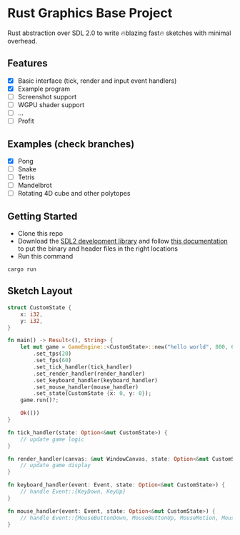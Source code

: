 # Rust Graphics Base Project

Rust abstraction over SDL 2.0 to write 🔥blazing fast🔥 sketches with minimal overhead.

## Features
- [x] Basic interface (tick, render and input event handlers)
- [x] Example program 
- [ ] Screenshot support
- [ ] WGPU shader support
- [ ] ...
- [ ] Profit

## Examples (check branches)
- [x] Pong
- [ ] Snake
- [ ] Tetris
- [ ] Mandelbrot
- [ ] Rotating 4D cube and other polytopes

## Getting Started
- Clone this repo
- Download the [SDL2 development library](https://github.com/libsdl-org/SDL/releases) and follow [this documentation](https://crates.io/crates/sdl2) to put the binary and header files in the right locations
- Run this command
```
cargo run
```

## Sketch Layout
```rs
struct CustomState {
    x: i32,
    y: i32,
}

fn main() -> Result<(), String> {
    let mut game = GameEngine::<CustomState>::new("hello world", 800, 600)
        .set_tps(20)
        .set_fps(60)
        .set_tick_handler(tick_handler)
        .set_render_handler(render_handler)
        .set_keyboard_handler(keyboard_handler)
        .set_mouse_handler(mouse_handler)
        .set_state(CustomState {x: 0, y: 0});
    game.run()?;

    Ok(())
}

fn tick_handler(state: Option<&mut CustomState>) {
    // update game logic
}

fn render_handler(canvas: &mut WindowCanvas, state: Option<&mut CustomState>) {
    // update game display
}

fn keyboard_handler(event: Event, state: Option<&mut CustomState>) {
    // handle Event::{KeyDown, KeyUp}
}

fn mouse_handler(event: Event, state: Option<&mut CustomState>) {
    // handle Event::{MouseButtonDown, MouseButtonUp, MouseMotion, MouseWheel}
}
```